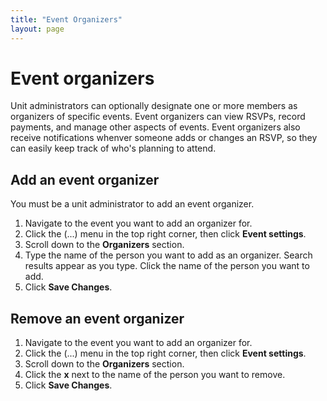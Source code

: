 ```yaml
---
title: "Event Organizers"
layout: page
---
```

# Event organizers

Unit administrators can optionally designate one or more members as organizers of specific events.
Event organizers can view RSVPs, record payments, and manage other aspects of events.
Event organizers also receive notifications whenver someone adds or changes an RSVP, so they can easily keep track of who's planning to attend.

## Add an event organizer

You must be a unit administrator to add an event organizer.

1. Navigate to the event you want to add an organizer for.
1. Click the (...) menu in the top right corner, then click **Event settings**.
1. Scroll down to the **Organizers** section.
1. Type the name of the person you want to add as an organizer. Search results appear as you type. Click the name of the person you want to add.
1. Click **Save Changes**.

## Remove an event organizer

1. Navigate to the event you want to add an organizer for.
1. Click the (...) menu in the top right corner, then click **Event settings**.
1. Scroll down to the **Organizers** section.
1. Click the **x** next to the name of the person you want to remove.
1. Click **Save Changes**.